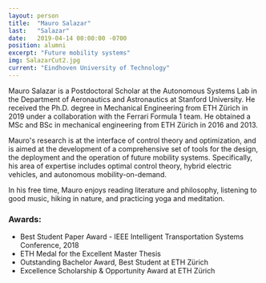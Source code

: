 ```yaml
---
layout: person
title:  "Mauro Salazar"
last:   "Salazar"
date:   2019-04-14 00:00:00 -0700
position: alumni
excerpt: "Future mobility systems"
img: SalazarCut2.jpg
current: "Eindhoven University of Technology"
---
```


Mauro Salazar is a Postdoctoral Scholar at the Autonomous Systems Lab in the Department of Aeronautics and Astronautics at Stanford University.
He received the Ph.D. degree in Mechanical Engineering from ETH Zürich in 2019 under a collaboration with the Ferrari Formula 1 team. He obtained a MSc and BSc in mechanical engineering from ETH Zürich in 2016 and 2013.

Mauro's research is at the interface of control theory and optimization, and is aimed at the development of a comprehensive set of tools for the design, the deployment and the operation of future mobility systems.
Specifically, his area of expertise includes optimal control theory, hybrid electric vehicles, and autonomous mobility-on-demand.

In his free time, Mauro enjoys reading literature and philosophy, listening to good music, hiking in nature, and practicing yoga and meditation.

### Awards:
- Best Student Paper Award - IEEE Intelligent Transportation Systems Conference, 2018
- ETH Medal for the Excellent Master Thesis
- Outstanding Bachelor Award, Best Student at ETH Zürich
- Excellence Scholarship & Opportunity Award at ETH Zürich
